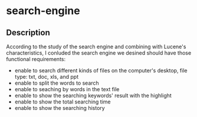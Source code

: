 # search-engine
## Description
According to the study of the search engine and combining with Lucene's characteristics, I conluded the search engine we desined should have those functional requirements:
 - enable to search different kinds of files on the computer's desktop, file type: txt, doc, xls, and ppt
 - enable to split the words to search
 - enable to seaching by words in the text file
 - enable to show the searching keywords' result with the highlight
 - enable to show the total searching time
 - enable to show the searching history
